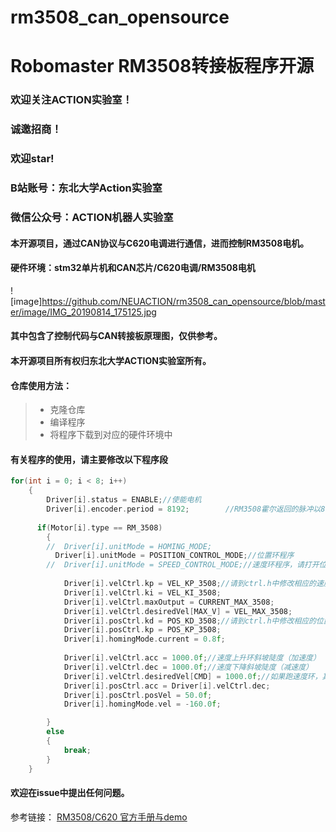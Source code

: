 # rm3508_can_opensource
# Robomaster RM3508转接板程序开源
### 欢迎关注ACTION实验室！
### 诚邀招商！
### 欢迎star!
### B站账号：东北大学Action实验室
### 微信公众号：ACTION机器人实验室

#### 本开源项目，通过CAN协议与C620电调进行通信，进而控制RM3508电机。
#### 硬件环境：stm32单片机和CAN芯片/C620电调/RM3508电机
![image]https://github.com/NEUACTION/rm3508_can_opensource/blob/master/image/IMG_20190814_175125.jpg


#### 其中包含了控制代码与CAN转接板原理图，仅供参考。
#### 本开源项目所有权归东北大学ACTION实验室所有。

#### 仓库使用方法：
>* 克隆仓库
>* 编译程序
>* 将程序下载到对应的硬件环境中

#### 有关程序的使用，请主要修改以下程序段
```c
for(int i = 0; i < 8; i++)
	{
		Driver[i].status = ENABLE;//使能电机
		Driver[i].encoder.period = 8192;		//RM3508霍尔返回的脉冲以8192为1圈，具体请参考RM3508手册
		
	  if(Motor[i].type == RM_3508)
		{
		//	Driver[i].unitMode = HOMING_MODE;
		  Driver[i].unitMode = POSITION_CONTROL_MODE;//位置环程序
		//  Driver[i].unitMode = SPEED_CONTROL_MODE;//速度环程序，请打开位置环和速度环中的任意一条
			
			Driver[i].velCtrl.kp = VEL_KP_3508;//请到ctrl.h中修改相应的速度环pid参数，以获得理想的运行效果
			Driver[i].velCtrl.ki = VEL_KI_3508;
			Driver[i].velCtrl.maxOutput = CURRENT_MAX_3508;
			Driver[i].velCtrl.desiredVel[MAX_V] = VEL_MAX_3508;
			Driver[i].posCtrl.kd = POS_KD_3508;//请到ctrl.h中修改相应的位置环pid参数，以获得理想的运行效果
			Driver[i].posCtrl.kp = POS_KP_3508;
			Driver[i].homingMode.current = 0.8f;
			
			Driver[i].velCtrl.acc = 1000.0f;//速度上升环斜坡陡度（加速度）
			Driver[i].velCtrl.dec = 1000.0f;//速度下降斜坡陡度（减速度）
			Driver[i].velCtrl.desiredVel[CMD] = 1000.0f;//如果跑速度环，其初始速度为 1000 / 8.192 = 122rps（转子速度）
			Driver[i].posCtrl.acc = Driver[i].velCtrl.dec;
			Driver[i].posCtrl.posVel = 50.0f;
			Driver[i].homingMode.vel = -160.0f;

		}
		else
		{
			break;
		}
	}
```

#### 欢迎在issue中提出任何问题。

参考链接： [RM3508/C620 官方手册与demo](https://www.robomaster.com/zh-CN/products/components/general/M3508?position=download#download)
